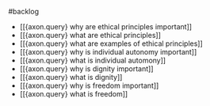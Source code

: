 #backlog 

- [[{axon.query} why are ethical principles important]]
- [[{axon.query} what are ethical principles]]
- [[{axon.query} what are examples of ethical principles]]
- [[{axon.query} why is individual autonomy important]]
- [[{axon.query} what is individual automony]]
- [[{axon.query} why is dignity important]]
- [[{axon.query} what is dignity]]
- [[{axon.query} why is freedom important]]
- [[{axon.query} what is freedom]]

